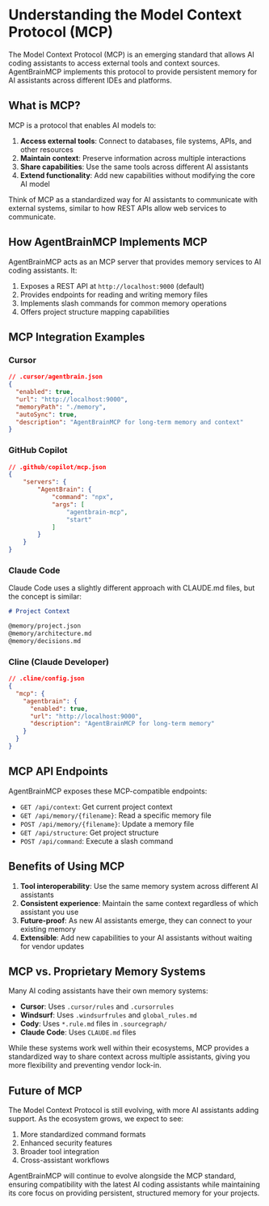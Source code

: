 # Understanding the Model Context Protocol (MCP)

The Model Context Protocol (MCP) is an emerging standard that allows AI coding assistants to access external tools and context sources. AgentBrainMCP implements this protocol to provide persistent memory for AI assistants across different IDEs and platforms.

## What is MCP?

MCP is a protocol that enables AI models to:

1. **Access external tools**: Connect to databases, file systems, APIs, and other resources
2. **Maintain context**: Preserve information across multiple interactions
3. **Share capabilities**: Use the same tools across different AI assistants
4. **Extend functionality**: Add new capabilities without modifying the core AI model

Think of MCP as a standardized way for AI assistants to communicate with external systems, similar to how REST APIs allow web services to communicate.

## How AgentBrainMCP Implements MCP

AgentBrainMCP acts as an MCP server that provides memory services to AI coding assistants. It:

1. Exposes a REST API at `http://localhost:9000` (default)
2. Provides endpoints for reading and writing memory files
3. Implements slash commands for common memory operations
4. Offers project structure mapping capabilities

## MCP Integration Examples

### Cursor

```json
// .cursor/agentbrain.json
{
  "enabled": true,
  "url": "http://localhost:9000",
  "memoryPath": "./memory",
  "autoSync": true,
  "description": "AgentBrainMCP for long-term memory and context"
}
```

### GitHub Copilot

```json
// .github/copilot/mcp.json
{ 
    "servers": { 
        "AgentBrain": { 
            "command": "npx", 
            "args": [ 
                "agentbrain-mcp", 
                "start" 
            ]
        } 
    } 
}
```

### Claude Code

Claude Code uses a slightly different approach with CLAUDE.md files, but the concept is similar:

```markdown
# Project Context

@memory/project.json
@memory/architecture.md
@memory/decisions.md
```

### Cline (Claude Developer)

```json
// .cline/config.json
{
  "mcp": {
    "agentbrain": {
      "enabled": true,
      "url": "http://localhost:9000",
      "description": "AgentBrainMCP for long-term memory"
    }
  }
}
```

## MCP API Endpoints

AgentBrainMCP exposes these MCP-compatible endpoints:

- `GET /api/context`: Get current project context
- `GET /api/memory/{filename}`: Read a specific memory file
- `POST /api/memory/{filename}`: Update a memory file
- `GET /api/structure`: Get project structure
- `POST /api/command`: Execute a slash command

## Benefits of Using MCP

1. **Tool interoperability**: Use the same memory system across different AI assistants
2. **Consistent experience**: Maintain the same context regardless of which assistant you use
3. **Future-proof**: As new AI assistants emerge, they can connect to your existing memory
4. **Extensible**: Add new capabilities to your AI assistants without waiting for vendor updates

## MCP vs. Proprietary Memory Systems

Many AI coding assistants have their own memory systems:

- **Cursor**: Uses `.cursor/rules` and `.cursorrules`
- **Windsurf**: Uses `.windsurfrules` and `global_rules.md`
- **Cody**: Uses `*.rule.md` files in `.sourcegraph/`
- **Claude Code**: Uses `CLAUDE.md` files

While these systems work well within their ecosystems, MCP provides a standardized way to share context across multiple assistants, giving you more flexibility and preventing vendor lock-in.

## Future of MCP

The Model Context Protocol is still evolving, with more AI assistants adding support. As the ecosystem grows, we expect to see:

1. More standardized command formats
2. Enhanced security features
3. Broader tool integration
4. Cross-assistant workflows

AgentBrainMCP will continue to evolve alongside the MCP standard, ensuring compatibility with the latest AI coding assistants while maintaining its core focus on providing persistent, structured memory for your projects. 